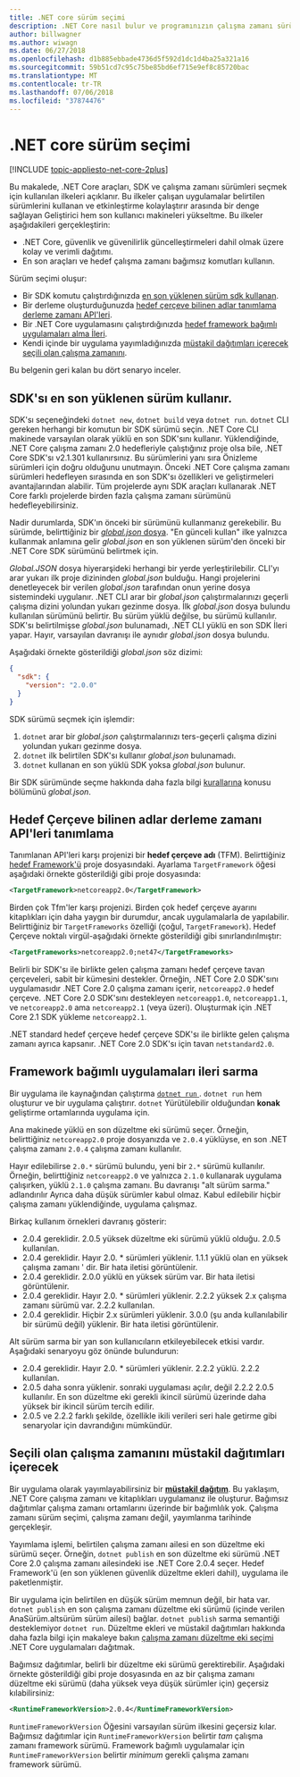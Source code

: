 ```yaml
---
title: .NET core sürüm seçimi
description: .NET Core nasıl bulur ve programınızın çalışma zamanı sürümleri seçer öğrenin.
author: billwagner
ms.author: wiwagn
ms.date: 06/27/2018
ms.openlocfilehash: d1b885ebbade4736d5f592d1dc1d4ba25a321a16
ms.sourcegitcommit: 59b51cd7c95c75be85bd6ef715e9ef8c85720bac
ms.translationtype: MT
ms.contentlocale: tr-TR
ms.lasthandoff: 07/06/2018
ms.locfileid: "37874476"
---
```

# <a name="net-core-version-selection"></a>.NET core sürüm seçimi

[!INCLUDE [topic-appliesto-net-core-2plus](../../../includes/topic-appliesto-net-core-2plus.md)]

Bu makalede, .NET Core araçları, SDK ve çalışma zamanı sürümleri seçmek için kullanılan ilkeleri açıklanır. Bu ilkeler çalışan uygulamalar belirtilen sürümlerini kullanan ve etkinleştirme kolaylaştırır arasında bir denge sağlayan Geliştirici hem son kullanıcı makineleri yükseltme. Bu ilkeler aşağıdakileri gerçekleştirin:

- .NET Core, güvenlik ve güvenilirlik güncelleştirmeleri dahil olmak üzere kolay ve verimli dağıtımı.
- En son araçları ve hedef çalışma zamanı bağımsız komutları kullanın.

Sürüm seçimi oluşur:

- Bir SDK komutu çalıştırdığınızda [en son yüklenen sürüm sdk kullanan](#the-sdk-uses-the-latest-installed-version).
- Bir derleme oluşturduğunuzda [hedef çerçeve bilinen adlar tanımlama derleme zamanı API'leri](#target-framework-monikers-define-build-time-apis).
- Bir .NET Core uygulamasını çalıştırdığınızda [hedef framework bağımlı uygulamaları alma İleri](#framework-dependent-apps-roll-forward).
- Kendi içinde bir uygulama yayımladığınızda [müstakil dağıtımları içerecek seçili olan çalışma zamanını](#self-contained-deployments-include-the-selected-runtime).

Bu belgenin geri kalan bu dört senaryo inceler.

## <a name="the-sdk-uses-the-latest-installed-version"></a>SDK'sı en son yüklenen sürüm kullanır.

SDK'sı seçeneğindeki `dotnet new`, `dotnet build` veya `dotnet run`. `dotnet` CLI gereken herhangi bir komutun bir SDK sürümü seçin. .NET Core CLI makinede varsayılan olarak yüklü en son SDK'sını kullanır. Yüklendiğinde, .NET Core çalışma zamanı 2.0 hedefleriyle çalıştığınız proje olsa bile, .NET Core SDK'sı v2.1.301 kullanırsınız. Bu sürümlerini yanı sıra Önizleme sürümleri için doğru olduğunu unutmayın. Önceki .NET Core çalışma zamanı sürümleri hedefleyen sırasında en son SDK'sı özellikleri ve geliştirmeleri avantajlarından alabilir. Tüm projelerde aynı SDK araçları kullanarak .NET Core farklı projelerde birden fazla çalışma zamanı sürümünü hedefleyebilirsiniz.

Nadir durumlarda, SDK'ın önceki bir sürümünü kullanmanız gerekebilir. Bu sürümde, belirttiğiniz bir [ *global.json* dosya](../tools/global-json.md). "En günceli kullan" ilke yalnızca kullanmak anlamına gelir *global.json* en son yüklenen sürüm'den önceki bir .NET Core SDK sürümünü belirtmek için.

*Global.JSON* dosya hiyerarşideki herhangi bir yerde yerleştirilebilir. CLI'yı arar yukarı ilk proje dizininden *global.json* bulduğu. Hangi projelerini denetleyecek bir verilen *global.json* tarafından onun yerine dosya sistemindeki uygulanır. .NET CLI arar bir *global.json* çalıştırmalarınızı geçerli çalışma dizini yolundan yukarı gezinme dosya. İlk *global.json* dosya bulundu kullanılan sürümünü belirtir. Bu sürüm yüklü değilse, bu sürümü kullanılır. SDK'sı belirtilmişse *global.json* bulunamadı, .NET CLI yüklü en son SDK İleri yapar. Hayır, varsayılan davranışı ile aynıdır *global.json* dosya bulundu.

Aşağıdaki örnekte gösterildiği *global.json* söz dizimi:

``` json
{
  "sdk": {
    "version": "2.0.0"
  }
}
```

SDK sürümü seçmek için işlemdir:

1. `dotnet` arar bir *global.json* çalıştırmalarınızı ters-geçerli çalışma dizini yolundan yukarı gezinme dosya.
1. `dotnet` ilk belirtilen SDK'sı kullanır *global.json* bulunamadı.
1. `dotnet` kullanan en son yüklü SDK yoksa *global.json* bulunur.

Bir SDK sürümünde seçme hakkında daha fazla bilgi [kurallarına](../tools/global-json.md) konusu bölümünü *global.json*.

## <a name="target-framework-monikers-define-build-time-apis"></a>Hedef Çerçeve bilinen adlar derleme zamanı API'leri tanımlama

Tanımlanan API'leri karşı projenizi bir **hedef çerçeve adı** (TFM). Belirttiğiniz [hedef Framework'ü](../../standard/frameworks.md) proje dosyasındaki. Ayarlama `TargetFramework` öğesi aşağıdaki örnekte gösterildiği gibi proje dosyasında:

``` xml
<TargetFramework>netcoreapp2.0</TargetFramework>
```

Birden çok Tfm'ler karşı projenizi. Birden çok hedef çerçeve ayarını kitaplıkları için daha yaygın bir durumdur, ancak uygulamalarla de yapılabilir. Belirttiğiniz bir `TargetFrameworks` özelliği (çoğul, `TargetFramework`). Hedef Çerçeve noktalı virgül-aşağıdaki örnekte gösterildiği gibi sınırlandırılmıştır:

``` xml
<TargetFrameworks>netcoreapp2.0;net47</TargetFrameworks>
```

Belirli bir SDK'sı ile birlikte gelen çalışma zamanı hedef çerçeve tavan çerçeveleri, sabit bir kümesini destekler. Örneğin, .NET Core 2.0 SDK'sını uygulamasıdır .NET Core 2.0 çalışma zamanı içerir, `netcoreapp2.0` hedef çerçeve. .NET Core 2.0 SDK'sını destekleyen `netcoreapp1.0`, `netcoreapp1.1`, ve `netcoreapp2.0` ama `netcoreapp2.1` (veya üzeri). Oluşturmak için .NET Core 2.1 SDK yükleme `netcoreapp2.1`.

.NET standard hedef çerçeve hedef çerçeve SDK'sı ile birlikte gelen çalışma zamanı ayrıca kapsanır. .NET Core 2.0 SDK'sı için tavan `netstandard2.0`.

## <a name="framework-dependent-apps-roll-forward"></a>Framework bağımlı uygulamaları ileri sarma

Bir uygulama ile kaynağından çalıştırma [ `dotnet run` ](../tools/dotnet-run.md). `dotnet run` hem oluşturur ve bir uygulama çalıştırır. `dotnet` Yürütülebilir olduğundan **konak** geliştirme ortamlarında uygulama için.

Ana makinede yüklü en son düzeltme eki sürümü seçer. Örneğin, belirttiğiniz `netcoreapp2.0` proje dosyanızda ve `2.0.4` yüklüyse, en son .NET çalışma zamanı `2.0.4` çalışma zamanı kullanılır.

Hayır edilebilirse `2.0.*` sürümü bulundu, yeni bir `2.*` sürümü kullanılır. Örneğin, belirttiğiniz `netcoreapp2.0` ve yalnızca `2.1.0` kullanarak uygulama çalışırken, yüklü `2.1.0` çalışma zamanı. Bu davranışı "alt sürüm sarma." adlandırılır Ayrıca daha düşük sürümler kabul olmaz. Kabul edilebilir hiçbir çalışma zamanı yüklendiğinde, uygulama çalışmaz.

Birkaç kullanım örnekleri davranış gösterir:

- 2.0.4 gereklidir. 2.0.5 yüksek düzeltme eki sürümü yüklü olduğu. 2.0.5 kullanılan.
- 2.0.4 gereklidir. Hayır 2.0. * sürümleri yüklenir. 1.1.1 yüklü olan en yüksek çalışma zamanı ' dir. Bir hata iletisi görüntülenir.
- 2.0.4 gereklidir. 2.0.0 yüklü en yüksek sürüm var. Bir hata iletisi görüntülenir.
- 2.0.4 gereklidir. Hayır 2.0. * sürümleri yüklenir. 2.2.2 yüksek 2.x çalışma zamanı sürümü var. 2.2.2 kullanılan.
- 2.0.4 gereklidir. Hiçbir 2.x sürümleri yüklenir. 3.0.0 (şu anda kullanılabilir bir sürümü değil) yüklenir. Bir hata iletisi görüntülenir.

Alt sürüm sarma bir yan son kullanıcıların etkileyebilecek etkisi vardır. Aşağıdaki senaryoyu göz önünde bulundurun:

- 2.0.4 gereklidir. Hayır 2.0. * sürümleri yüklenir. 2.2.2 yüklü. 2.2.2 kullanılan.
- 2.0.5 daha sonra yüklenir. sonraki uygulaması açılır, değil 2.2.2 2.0.5 kullanılır. En son düzeltme eki gerekli ikincil sürümü üzerinde daha yüksek bir ikincil sürüm tercih edilir.
- 2.0.5 ve 2.2.2 farklı şekilde, özellikle ikili verileri seri hale getirme gibi senaryolar için davrandığını mümkündür.

## <a name="self-contained-deployments-include-the-selected-runtime"></a>Seçili olan çalışma zamanını müstakil dağıtımları içerecek

Bir uygulama olarak yayımlayabilirsiniz bir [ **müstakil dağıtım**](../deploying/index.md#self-contained-deployments-scd). Bu yaklaşım, .NET Core çalışma zamanı ve kitaplıkları uygulamanız ile oluşturur. Bağımsız dağıtımlar çalışma zamanı ortamlarını üzerinde bir bağımlılık yok. Çalışma zamanı sürüm seçimi, çalışma zamanı değil, yayımlanma tarihinde gerçekleşir.

Yayımlama işlemi, belirtilen çalışma zamanı ailesi en son düzeltme eki sürümü seçer. Örneğin, `dotnet publish` en son düzeltme eki sürümü .NET Core 2.0 çalışma zamanı ailesindeki ise .NET Core 2.0.4 seçer. Hedef Framework'ü (en son yüklenen güvenlik düzeltme ekleri dahil), uygulama ile paketlenmiştir.

Bir uygulama için belirtilen en düşük sürüm memnun değil, bir hata var. `dotnet publish` en son çalışma zamanı düzeltme eki sürümü (içinde verilen AnaSürüm.altsürüm sürüm ailesi) bağlar. `dotnet publish` sarma semantiği desteklemiyor `dotnet run`. Düzeltme ekleri ve müstakil dağıtımları hakkında daha fazla bilgi için makaleye bakın [çalışma zamanı düzeltme eki seçimi](../deploying/runtime-patch-selection.md) .NET Core uygulamaları dağıtmak.

Bağımsız dağıtımlar, belirli bir düzeltme eki sürümü gerektirebilir. Aşağıdaki örnekte gösterildiği gibi proje dosyasında en az bir çalışma zamanı düzeltme eki sürümü (daha yüksek veya düşük sürümler için) geçersiz kılabilirsiniz:

``` xml
<RuntimeFrameworkVersion>2.0.4</RuntimeFrameworkVersion>
```

`RuntimeFrameworkVersion` Öğesini varsayılan sürüm ilkesini geçersiz kılar. Bağımsız dağıtımlar için `RuntimeFrameworkVersion` belirtir *tam* çalışma zamanı framework sürümü. Framework bağımlı uygulamalar için `RuntimeFrameworkVersion` belirtir *minimum* gerekli çalışma zamanı framework sürümü.
